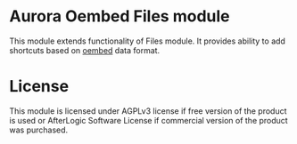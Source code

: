# Aurora Oembed Files module
This module extends functionality of Files module.
It provides ability to add shortcuts based on [oembed](http://oembed.com/) data format.

# License
This module is licensed under AGPLv3 license if free version of the product is used or AfterLogic Software License if commercial version of the product was purchased.